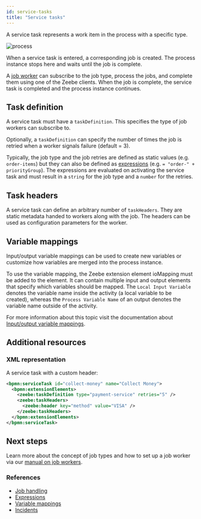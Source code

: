 ```yaml
---
id: service-tasks
title: "Service tasks"
---
```


A service task represents a work item in the process with a specific type.

![process](../assets/order-process.png)

When a service task is entered, a corresponding job is created. The process instance stops here and waits until the job is complete.

A [job worker](/components/concepts/job-workers.md) can subscribe to the job type, process the jobs, and complete them using one of the Zeebe clients. When the job is complete, the service task is completed and the process instance continues.

## Task definition

A service task must have a `taskDefinition`. This specifies the type of job workers can subscribe to.

Optionally, a `taskDefinition` can specify the number of times the job is retried when a worker signals failure (default = 3).

Typically, the job type and the job retries are defined as static values (e.g. `order-items`) but they can also be defined as [expressions](/components/concepts/expressions.md) (e.g. `= "order-" + priorityGroup`). The expressions are evaluated on activating the service task and must result in a `string` for the job type and a `number` for the retries.

## Task headers

A service task can define an arbitrary number of `taskHeaders`. They are static metadata handed to workers along with the job. The headers can be used as configuration parameters for the worker.

## Variable mappings

Input/output variable mappings can be used to create new variables or customize how variables are merged into the process instance.

To use the variable mapping, the Zeebe extension element ioMapping must be added to the element. It can contain multiple input and output elements that specify which variables should be mapped. The `Local Input Variable` denotes the variable name inside the activity (a local variable to be created), whereas the `Process Variable Name` of an output denotes the variable name outside of the activity.

For more information about this topic visit the documentation about [Input/output variable mappings](/components/concepts/variables.md#inputoutput-variable-mappings).
## Additional resources

### XML representation

A service task with a custom header:

```xml
<bpmn:serviceTask id="collect-money" name="Collect Money">
  <bpmn:extensionElements>
    <zeebe:taskDefinition type="payment-service" retries="5" />
    <zeebe:taskHeaders>
      <zeebe:header key="method" value="VISA" />
    </zeebe:taskHeaders>
  </bpmn:extensionElements>
</bpmn:serviceTask>
```

## Next steps

Learn more about the concept of job types and how to set up a job worker via our [manual on job workers](/components/concepts/job-workers.md).

### References

- [Job handling](/components/concepts/job-workers.md)
- [Expressions](/components/concepts/expressions.md)
- [Variable mappings](/components/concepts/variables.md#inputoutput-variable-mappings)
- [Incidents](/components/concepts/incidents.md)
